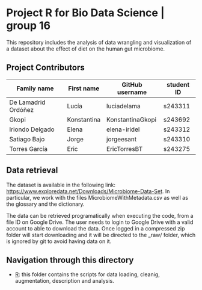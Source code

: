 # Project R for Bio Data Science | group 16 

This repository includes the analysis of data wrangling and visualization of a dataset about the effect of diet on the human gut microbiome. 

## Project Contributors

| Family name | First name | GitHub username | student ID |
|----------|----------|----------|----------|
| De Lamadrid Ordóñez | Lucía | luciadelama | s243311 |
| Gkopi | Konstantina | KonstantinaGkopi | s243692 |
| Iriondo Delgado | Elena | elena-iridel | s243312 |
| Satiago Bajo | Jorge | jorgeesant | s243310 |
| Torres García | Eric | EricTorresBT | s243275 |

## Data retrieval 
The dataset is available in the following link: https://www.exploredata.net/Downloads/Microbiome-Data-Set. In particular, we work with the files MicrobiomeWithMetadata.csv as well as the glossary and the dictionary. 

The data can be retrieved programatically when executing the code, from a file ID on Google Drive. The user needs to login to Google Drive with a valid account to able to download the data. Once logged in a compressed zip folder will start downloading and it will be directed to the _raw/ folder, which is ignored by git to avoid having data on it.  

## Navigation through this directory 
* [R](https://github.com/rforbiodatascience24/group_16_project/tree/main/R): this folder contains the scripts for data loading, cleanig, augmentation, description and analysis. 
